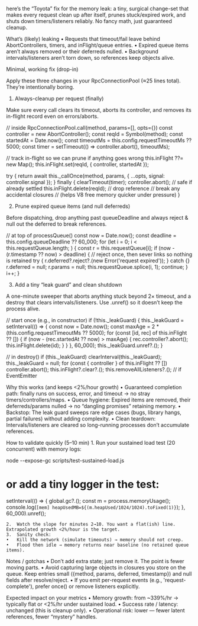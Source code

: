 here’s the “Toyota” fix for the memory leak: a tiny, surgical change-set that makes every request clean up after itself, prunes stuck/expired work, and shuts down timers/listeners reliably. No fancy math, just guaranteed cleanup.

What’s (likely) leaking
	•	Requests that timeout/fail leave behind AbortControllers, timers, and inFlight/queue entries.
	•	Expired queue items aren’t always removed or their deferreds nulled.
	•	Background intervals/listeners aren’t torn down, so references keep objects alive.

Minimal, working fix (drop-in)

Apply these three changes in your RpcConnectionPool (≈25 lines total). They’re intentionally boring.

1) Always-cleanup per request (finally)

Make sure every call clears its timeout, aborts its controller, and removes its in-flight record even on errors/aborts.

// inside RpcConnectionPool.call(method, params=[], opts={})
const controller = new AbortController();
const reqId = Symbol(method);
const startedAt = Date.now();
const timeoutMs = this.config.requestTimeoutMs ?? 5000;
const timer = setTimeout(() => controller.abort(), timeoutMs);

// track in-flight so we can prune if anything goes wrong
this.inFlight ??= new Map();
this.inFlight.set(reqId, { controller, startedAt });

try {
  return await this._callOnce(method, params, { ...opts, signal: controller.signal });
} finally {
  clearTimeout(timer);
  controller.abort();           // safe if already settled
  this.inFlight.delete(reqId);  // drop reference
  // break any accidental closures
  // (helps V8 free memory quicker under pressure)
}

2) Prune expired queue items (and null deferreds)

Before dispatching, drop anything past queueDeadline and always reject & null out the deferred to break references.

// at top of processQueue()
const now = Date.now();
const deadline = this.config.queueDeadline ?? 60_000;
for (let i = 0; i < this.requestQueue.length; ) {
  const r = this.requestQueue[i];
  if (now - (r.timestamp ?? now) > deadline) {
    // reject once, then sever links so nothing is retained
    try { r.deferred?.reject?.(new Error('request expired')); } catch {}
    r.deferred = null;
    r.params = null;
    this.requestQueue.splice(i, 1);
    continue;
  }
  i++;
}

3) Add a tiny “leak guard” and clean shutdown

A one-minute sweeper that aborts anything stuck beyond 2× timeout, and a destroy that clears intervals/listeners. Use .unref() so it doesn’t keep the process alive.

// start once (e.g., in constructor)
if (!this._leakGuard) {
  this._leakGuard = setInterval(() => {
    const now = Date.now();
    const maxAge = 2 * (this.config.requestTimeoutMs ?? 5000);
    for (const [id, rec] of this.inFlight ?? []) {
      if (now - (rec.startedAt ?? now) > maxAge) {
        rec.controller?.abort();
        this.inFlight.delete(id);
      }
    }
  }, 60_000);
  this._leakGuard.unref?.();
}

// in destroy()
if (this._leakGuard) clearInterval(this._leakGuard);
this._leakGuard = null;
for (const { controller } of this.inFlight ?? []) controller.abort();
this.inFlight?.clear?.();
this.removeAllListeners?.(); // if EventEmitter

Why this works (and keeps <2%/hour growth)
	•	Guaranteed completion path: finally runs on success, error, and timeout → no stray timers/controllers/maps.
	•	Queue hygiene: Expired items are removed, their deferreds/params nulled → no “dangling promises” retaining memory.
	•	Backstop: The leak guard sweeps rare edge cases (bugs, library hangs, partial failures) without adding complexity.
	•	Clean teardown: Intervals/listeners are cleared so long-running processes don’t accumulate references.

How to validate quickly (5–10 min)
	1.	Run your sustained load test (20 concurrent) with memory logs:

node --expose-gc scripts/test-sustained-load.js
# or add a tiny logger in the test:
setInterval(() => {
  global.gc?.();
  const m = process.memoryUsage();
  console.log(`[mem] heapUsedMB=${(m.heapUsed/1024/1024).toFixed(1)}`);
}, 60_000).unref();

	2.	Watch the slope for minutes 2→10. You want a flat(ish) line. Extrapolated growth <2%/hour is the target.
	3.	Sanity check:
	•	Kill the network (simulate timeouts) → memory should not creep.
	•	Flood then idle → memory returns near baseline (no retained queue items).

Notes / gotchas
	•	Don’t add extra state; just remove it. The point is fewer moving parts.
	•	Avoid capturing large objects in closures you store on the queue. Keep entries small ({method, params, deferred, timestamp}) and null fields after resolve/reject.
	•	If you emit per-request events (e.g., 'request-complete'), prefer once() or remove listeners explicitly.

Expected impact on your metrics
	•	Memory growth: from ~339%/hr → typically flat or <2%/hr under sustained load.
	•	Success rate / latency: unchanged (this is cleanup only).
	•	Operational risk: lower — fewer latent references, fewer “mystery” handles.